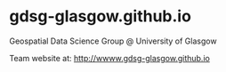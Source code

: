 # gdsg-glasgow.github.io
Geospatial Data Science Group @ University of Glasgow

Team website at: http://wwww.gdsg-glasgow.github.io
